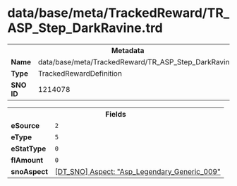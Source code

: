 <h1>data/base/meta/TrackedReward/TR_ASP_Step_DarkRavine.trd</h1><table><tr><th colspan="100%">Metadata</th></tr><tr><td><b>Name</b></td><td>data/base/meta/TrackedReward/TR_ASP_Step_DarkRavine.trd</td></tr><tr><td><b>Type</b></td><td>TrackedRewardDefinition</td></tr><tr><td><b>SNO ID</b></td><td>1214078</td></tr></table>

<table><tr><th colspan="100%">Fields</th></tr><tr><td><b>eSource</b></td><td><code>2</code></td></tr><tr><td><b>eType</b></td><td><code>5</code></td></tr><tr><td><b>eStatType</b></td><td><code>0</code></td></tr><tr><td><b>flAmount</b></td><td><code>0</code></td></tr><tr><td><b>snoAspect</b></td><td><a href="..\Aspect\Asp_Legendary_Generic_009.asp.md">[DT_SNO] Aspect: "Asp_Legendary_Generic_009"</a></td></tr></table>

